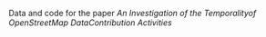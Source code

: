Data and code for the paper *An Investigation of the Temporalityof OpenStreetMap DataContribution Activities*
